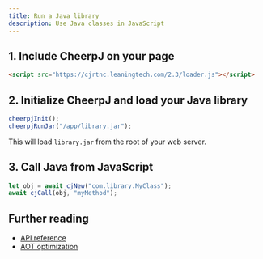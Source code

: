 ```yaml
---
title: Run a Java library
description: Use Java classes in JavaScript
---
```


## 1. Include CheerpJ on your page

```html
<script src="https://cjrtnc.leaningtech.com/2.3/loader.js"></script>
```

## 2. Initialize CheerpJ and load your Java library

```js
cheerpjInit();
cheerpjRunJar("/app/library.jar");
```

This will load `library.jar` from the root of your web server.

## 3. Call Java from JavaScript

```js
let obj = await cjNew("com.library.MyClass");
await cjCall(obj, "myMethod");
```

## Further reading

- [API reference](/cheerpj2/reference/Runtime-API#calling-java-from-js)
- [AOT optimization](/cheerpj2/guides/AOT-optimization)
